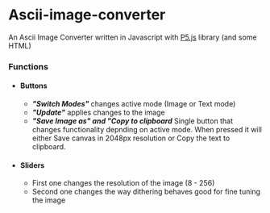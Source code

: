 # Ascii-image-converter
An Ascii Image Converter written in Javascript with [P5.js][1] library (and some HTML)

### Functions
- #### Buttons
  - ***"Switch Modes"*** changes active mode (Image or Text mode)
  - ***"Update"*** applies changes to the image 
  - ***"Save Image as" and "Copy to clipboard*** Single button that changes functionality depnding on active mode. When pressed it will either Save canvas in 2048px resolution or Copy the text to clipboard.

- #### Sliders
  - First one changes the resolution of the image (8 - 256)
  - Second one changes the way dithering behaves good for fine tuning the image


[1]: https://p5js.org/ "P5.js"

